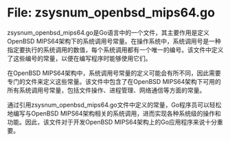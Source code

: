 # File: zsysnum_openbsd_mips64.go

zsysnum_openbsd_mips64.go是Go语言中的一个文件，其主要作用是定义OpenBSD MIPS64架构下的系统调用号常量。在操作系统中，系统调用号是一种指定要执行的系统调用的数值，每个系统调用都有一个唯一的编号。该文件中定义了这些编号的常量，以便在编写程序时能够使用它们。

在OpenBSD MIPS64架构中，系统调用号常量的定义可能会有所不同，因此需要专门的文件来定义这些常量。该文件中包含了在OpenBSD MIPS64架构下可用的所有系统调用号常量，包括文件操作、进程管理、网络通信等方面的常量。

通过引用zsysnum_openbsd_mips64.go文件中定义的常量，Go程序员可以轻松地编写与OpenBSD MIPS64架构相关的系统调用，进而实现各种系统级的操作和功能。因此，该文件对于开发OpenBSD MIPS64架构上的Go应用程序来说十分重要。


